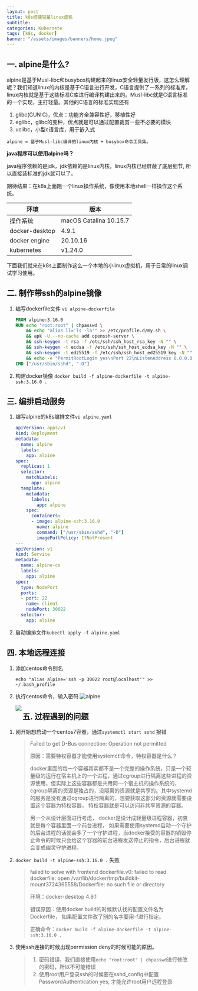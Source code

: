 ```yaml
---
layout: post
title: k8s搭建轻量linux虚机
subtitle:
categories: Kubernete
tags: [k8s, docker]
banner: "/assets/images/banners/home.jpeg"
---
```


## 一. alpine是什么?

alpine是基于Musl-libc和busybox构建起来的linux安全轻量发行版，这怎么理解呢？我们知道linux的内核是基于C语言进行开发，C语言提供了一系列的标准库，linux内核就是基于这些标准C库进行编译构建出来的。Musl-libc就是C语言标准的一个实现，主打轻量。其他的C语言的标准实现还有

1. glibc(GUN C)，优点：功能齐全兼容性好，移植性好
2. eglibc，glibc的变种，优点就是可以通过配置裁剪一些不必要的模块
3. uclibc，小型c语言库，用于嵌入式

`alpine = 基于Musl-libc编译的linux内核 + busybox命令工具集。`

**java程序可以使用alpine吗？**

java程序依赖的是jdk，jdk依赖的是linux内核，linux内核已经屏蔽了底层细节, 所以直接装标准的jdk就可以了。



期待结果：在k8s上面跑一个linux操作系统，像使用本地shell一样操作这个系统。

| 环境           | 版本                   |
| -------------- | ---------------------- |
| 操作系统       | macOS Catalina 10.15.7 |
| docker-desktop | 4.9.1                  |
| docker engine  | 20.10.16               |
| kubernetes     | v1.24.0                |

下面我们就来在k8s上面制作这么一个本地的小linux虚拟机，用于日常的linux调试学习使用。

## 二. 制作带ssh的alpine镜像

1. 编写dockerfile文件 `vi alpine-dockerfile`

   ```dockerfile
   FROM alpine:3.16.0
   RUN echo "root:root" | chpasswd \
       && echo "alias ll='ls -la'" >> /etc/profile.d/my.sh \
       && apk -U --no-cache add openssh-server \
       && ssh-keygen -t rsa -f /etc/ssh/ssh_host_rsa_key -N "" \
       && ssh-keygen -t ecdsa -f /etc/ssh/ssh_host_ecdsa_key -N "" \
       && ssh-keygen -t ed25519 -f /etc/ssh/ssh_host_ed25519_key -N "" \
       && echo -e "PermitRootLogin yes\nPort 22\nListenAddress 0.0.0.0\nHostKey /etc/ssh/ssh_host_rsa_key\nHostKey /etc/ssh/ssh_host_ecdsa_key\nHostKey /etc/ssh/ssh_host_ed25519_key\nPasswordAuthentication yes" >> /etc/ssh/sshd_config
   CMD ["/usr/sbin/sshd", "-D"]
   ```

2. 构建docker镜像 `docker build -f alpine-dockerfile -t alpine-ssh:3.16.0 . `

## 三. 编排启动服务

1. 编写alpine的k8s编排文件`vi alpine.yaml`

   ```yaml
   apiVersion: apps/v1
   kind: Deployment
   metadata:
     name: alpine
     labels:
       app: alpine
   spec:
     replicas: 1
     selector:
       matchLabels:
         app: alpine
     template:
       metadata:
         labels:
           app: alpine
       spec:
         containers:
         - image: alpine-ssh:3.16.0
           name: alpine
           command: ["/usr/sbin/sshd", "-D"]
           imagePullPolicy: IfNotPresent
   ---
   apiVersion: v1
   kind: Service
   metadata:
     name: alpine-cs
     labels:
       app: alpine
   spec:
     type: NodePort
     ports:
     - port: 22
       name: client
       nodePort: 30022
     selector:
       app: alpine
   ```

2. 启动编排文件`kubectl apply -f alpine.yaml` 

## 四. 本地远程连接

1. 添加centos命令别名

   ```shell
   echo "alias alpine='ssh -p 30022 root@localhost'" >> ~/.bash_profile
   ```

2. 执行centos命令，输入密码
	  ![alpine]({{site.url}}/assets/images/2022-07-14-k8s搭建轻量linux虚机.assets/alpine.gif)
	 
	 <img src='{site.url}}/assets/images/2022-07-14-k8s搭建轻量linux虚机.assets/alpine.gif' align='left'/>

   

## 五. 过程遇到的问题

   1. 刚开始想启动一个centos7容器，通过`systemctl start sshd` 报错
   
      >Failed to get D-Bus connection: Operation not permitted
      >
      >原因：需要特权容器才能使用systemctl命令，特权容器是什么？
      >
      >docker里面的每一个容器其实都不是一个完整的操作系统，只是一个轻量级的运行在宿主机上的一个进程，通过cgroup进行隔离这些进程的资源使用，但实际上这些容器都是共用同一个宿主机的操作系统的，cgroup隔离的资源是独占的，没隔离的资源就是共享的。其中systemd的服务是没有通过cgroup进行隔离的，想要获取这部分的资源就需要设置这个容器为特权容器， 特权容器就是可以访问非共享资源的容器。
      >
      >另一个从设计层面进行考虑， docker是设计成轻量级进程容器，初衷就是每个容器里面一个前台进程， 如果需要使用systemd启动一个守护的后台进程的话就会多了一个守护进程，当docker接受的容器的销毁停止命令的时候只会给这个容器的前台进程发送停止的指令，后台进程就会变成幽灵守护进程。
   
   2. `docker build -t alpine-ssh:3.16.0 .` 失败
   
      >failed to solve with frontend dockerfile.v0: failed to read dockerfile: open /var/lib/docker/tmp/buildkit-mount3724365558/Dockerfile: no such file or directory
      >
      >环境：docker-desktop 4.9.1
      >
      >错误原因：使用docker build的时候默认找的配置文件名为Dockerfile， 如果配置文件改了别的名字要用-f进行指定。
      >
      >正确命令：`docker build -f alpine-dockerfile -t alpine-ssh:3.16.0 .`

3. 使用ssh连接的时候出现permission deny的时候可能的原因。

   > 1. 密码错误，我们直接使用`echo "root:root" | chpasswd`进行修改的密码，所以不可能错误
   > 2. 使用root用户登录ssh的时候要在sshd_config中配置 PasswordAuthentication yes, 才能允许root用户远程登录
